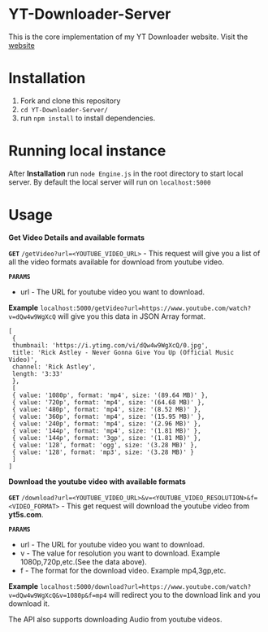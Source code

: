 # YT-Downloader-Server
This is the core implementation of my YT Downloader website. Visit the [website](https://ytmate.netlify.app)

# Installation
1) Fork and clone this repository
2) `cd YT-Downloader-Server/`
3) run `npm install` to install dependencies.

# Running local instance
After **Installation** run `node Engine.js` in the root directory to start local server.
By default the local server will run on `localhost:5000`

# Usage
**Get Video Details and available formats**

**`GET`** `/getVideo?url=<YOUTUBE_VIDEO_URL>` - This request will give you a list of all the video formats available for download from youtube video.

**`PARAMS`** 
- url - The URL for youtube video you want to download.

**Example** 
`localhost:5000/getVideo?url=https://www.youtube.com/watch?v=dQw4w9WgXcQ` will give you this data in JSON Array format.
```
[
 {
 thumbnail: 'https://i.ytimg.com/vi/dQw4w9WgXcQ/0.jpg',
 title: 'Rick Astley - Never Gonna Give You Up (Official Music Video)',
 channel: 'Rick Astley',
 length: '3:33'
 },
 [
 { value: '1080p', format: 'mp4', size: '(89.64 MB)' },
 { value: '720p', format: 'mp4', size: '(64.68 MB)' },
 { value: '480p', format: 'mp4', size: '(8.52 MB)' },
 { value: '360p', format: 'mp4', size: '(15.95 MB)' },
 { value: '240p', format: 'mp4', size: '(2.96 MB)' },
 { value: '144p', format: 'mp4', size: '(1.81 MB)' },
 { value: '144p', format: '3gp', size: '(1.81 MB)' },
 { value: '128', format: 'ogg', size: '(3.28 MB)' },
 { value: '128', format: 'mp3', size: '(3.28 MB)' }
 ]
]
```
**Download the youtube video with available formats**

**`GET`** `/download?url=<YOUTUBE_VIDEO_URL>&v=<YOUTUBE_VIDEO_RESOLUTION>&f=<VIDEO_FORMAT>` - This get request will download the youtube video from **yt5s.com**.

**`PARAMS`** 
- url - The URL for youtube video you want to download.
- v - The value for resolution you want to download. Example 1080p,720p,etc.(See the data above).
- f - The format for the download video. Example mp4,3gp,etc.

**Example** 
`localhost:5000/download?url=https://www.youtube.com/watch?v=dQw4w9WgXcQ&v=1080p&f=mp4` will redirect you to the download link and you download it.

The API also supports downloading Audio from youtube videos.
